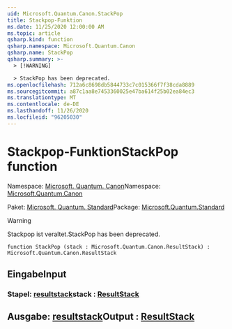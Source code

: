 ```yaml
---
uid: Microsoft.Quantum.Canon.StackPop
title: Stackpop-Funktion
ms.date: 11/25/2020 12:00:00 AM
ms.topic: article
qsharp.kind: function
qsharp.namespace: Microsoft.Quantum.Canon
qsharp.name: StackPop
qsharp.summary: >-
  > [!WARNING]

  > StackPop has been deprecated.
ms.openlocfilehash: 712a6c8698db5844733c7c015366f7f38cda8889
ms.sourcegitcommit: a87c1aa8e7453360025e47ba614f25b02ea84ec3
ms.translationtype: MT
ms.contentlocale: de-DE
ms.lasthandoff: 11/26/2020
ms.locfileid: "96205030"
---
```

# <a name="stackpop-function"></a><span data-ttu-id="6a2bf-102">Stackpop-Funktion</span><span class="sxs-lookup"><span data-stu-id="6a2bf-102">StackPop function</span></span>

<span data-ttu-id="6a2bf-103">Namespace: [Microsoft. Quantum. Canon](xref:Microsoft.Quantum.Canon)</span><span class="sxs-lookup"><span data-stu-id="6a2bf-103">Namespace: [Microsoft.Quantum.Canon](xref:Microsoft.Quantum.Canon)</span></span>

<span data-ttu-id="6a2bf-104">Paket: [Microsoft. Quantum. Standard](https://nuget.org/packages/Microsoft.Quantum.Standard)</span><span class="sxs-lookup"><span data-stu-id="6a2bf-104">Package: [Microsoft.Quantum.Standard](https://nuget.org/packages/Microsoft.Quantum.Standard)</span></span>


> [!WARNING]
> <span data-ttu-id="6a2bf-105">Stackpop ist veraltet.</span><span class="sxs-lookup"><span data-stu-id="6a2bf-105">StackPop has been deprecated.</span></span>



```qsharp
function StackPop (stack : Microsoft.Quantum.Canon.ResultStack) : Microsoft.Quantum.Canon.ResultStack
```


## <a name="input"></a><span data-ttu-id="6a2bf-106">Eingabe</span><span class="sxs-lookup"><span data-stu-id="6a2bf-106">Input</span></span>

### <a name="stack--resultstack"></a><span data-ttu-id="6a2bf-107">Stapel: [resultstack](xref:Microsoft.Quantum.Canon.ResultStack)</span><span class="sxs-lookup"><span data-stu-id="6a2bf-107">stack : [ResultStack](xref:Microsoft.Quantum.Canon.ResultStack)</span></span>





## <a name="output--resultstack"></a><span data-ttu-id="6a2bf-108">Ausgabe: [resultstack](xref:Microsoft.Quantum.Canon.ResultStack)</span><span class="sxs-lookup"><span data-stu-id="6a2bf-108">Output : [ResultStack](xref:Microsoft.Quantum.Canon.ResultStack)</span></span>

